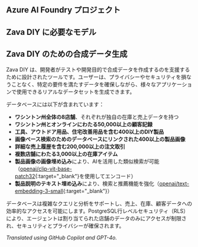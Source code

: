 ## Azure AI Foundry プロジェクト

## Zava DIY に必要なモデル

## Zava DIY のための合成データ生成

Zava DIY は、開発者がテストや開発目的で合成データを作成するのを支援するために設計されたツールです。ユーザーは、プライバシーやセキュリティを損なうことなく、特定の要件を満たすデータを確保しながら、様々なアプリケーションで使用できるリアルなデータセットを生成できます。

データベースには以下が含まれています：

- **ワシントン州全体の8店舗**、それぞれが独自の在庫と売上データを持つ
- **ワシントン州とオンラインにわたる50,000以上の顧客記録**
- **工具、アウトドア用品、住宅改善用品を含む400以上のDIY製品**
- **画像ベース検索のためのデータベースにリンクされた400以上の製品画像**
- **詳細な売上履歴を含む200,000以上の注文取引**
- **複数店舗にわたる3,000以上の在庫アイテム**
- **製品画像の画像埋め込み**により、AIを活用した類似検索が可能（[openai/clip-vit-base-patch32](https://huggingface.co/openai/clip-vit-base-patch32/blob/main/README.md){:target="_blank"}を使用してエンコード）
- **製品説明のテキスト埋め込み**により、検索と推薦機能を強化（[openai/text-embedding-3-small](https://ai.azure.com/catalog/models/text-embedding-3-small){:target="_blank"}）

データベースは複雑なクエリと分析をサポートし、売上、在庫、顧客データへの効率的なアクセスを可能にします。PostgreSQL行レベルセキュリティ（RLS）により、エージェントは割り当てられた店舗のデータのみにアクセスが制限され、セキュリティとプライバシーが確保されます。

*Translated using GitHub Copilot and GPT-4o.*
